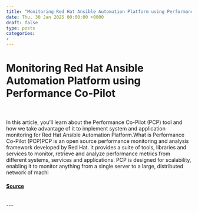 ```yaml
---
title: "Monitoring Red Hat Ansible Automation Platform using Performance Co-Pilot"
date: Thu, 30 Jan 2025 00:00:00 +0000
draft: false
type: posts
categories: 
- 
---
```

# Monitoring Red Hat Ansible Automation Platform using Performance Co-Pilot

<br/>

<br/>
In this article, you’ll learn about the Performance Co-Pilot (PCP) tool and how we take advantage of it to implement system and application monitoring for Red Hat Ansible Automation Platform.What is Performance Co-Pilot (PCP)PCP is an open source performance monitoring and analysis framework developed by Red Hat. It provides a suite of tools, libraries and services to monitor, retrieve and analyze performance metrics from different systems, services and applications. PCP is designed for scalability, enabling it to monitor anything from a single server to a large, distributed network of machi

#### [Source](https://www.redhat.com/en/blog/monitoring-red-hat-ansible-automation-platform-using-performance-co-pilot)

<br/>
---
